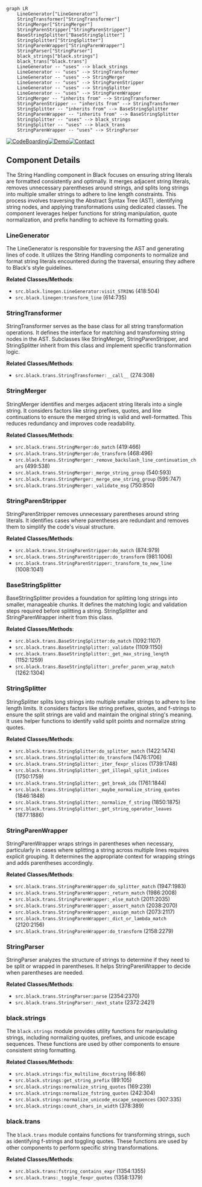 ```mermaid
graph LR
    LineGenerator["LineGenerator"]
    StringTransformer["StringTransformer"]
    StringMerger["StringMerger"]
    StringParenStripper["StringParenStripper"]
    BaseStringSplitter["BaseStringSplitter"]
    StringSplitter["StringSplitter"]
    StringParenWrapper["StringParenWrapper"]
    StringParser["StringParser"]
    black_strings["black.strings"]
    black_trans["black.trans"]
    LineGenerator -- "uses" --> black_strings
    LineGenerator -- "uses" --> StringTransformer
    LineGenerator -- "uses" --> StringMerger
    LineGenerator -- "uses" --> StringParenStripper
    LineGenerator -- "uses" --> StringSplitter
    LineGenerator -- "uses" --> StringParenWrapper
    StringMerger -- "inherits from" --> StringTransformer
    StringParenStripper -- "inherits from" --> StringTransformer
    StringSplitter -- "inherits from" --> BaseStringSplitter
    StringParenWrapper -- "inherits from" --> BaseStringSplitter
    StringSplitter -- "uses" --> black_strings
    StringSplitter -- "uses" --> black_trans
    StringParenWrapper -- "uses" --> StringParser
```
[![CodeBoarding](https://img.shields.io/badge/Generated%20by-CodeBoarding-9cf?style=flat-square)](https://github.com/CodeBoarding/GeneratedOnBoardings)[![Demo](https://img.shields.io/badge/Try%20our-Demo-blue?style=flat-square)](https://www.codeboarding.org/demo)[![Contact](https://img.shields.io/badge/Contact%20us%20-%20codeboarding@gmail.com-lightgrey?style=flat-square)](mailto:codeboarding@gmail.com)

## Component Details

The String Handling component in Black focuses on ensuring string literals are formatted consistently and optimally. It merges adjacent string literals, removes unnecessary parentheses around strings, and splits long strings into multiple smaller strings to adhere to line length constraints. This process involves traversing the Abstract Syntax Tree (AST), identifying string nodes, and applying transformations using dedicated classes. The component leverages helper functions for string manipulation, quote normalization, and prefix handling to achieve its formatting goals.

### LineGenerator
The LineGenerator is responsible for traversing the AST and generating lines of code. It utilizes the String Handling components to normalize and format string literals encountered during the traversal, ensuring they adhere to Black's style guidelines.


**Related Classes/Methods**:

- `src.black.linegen.LineGenerator:visit_STRING` (418:504)
- `src.black.linegen:transform_line` (614:735)


### StringTransformer
StringTransformer serves as the base class for all string transformation operations. It defines the interface for matching and transforming string nodes in the AST. Subclasses like StringMerger, StringParenStripper, and StringSplitter inherit from this class and implement specific transformation logic.


**Related Classes/Methods**:

- `src.black.trans.StringTransformer:__call__` (274:308)


### StringMerger
StringMerger identifies and merges adjacent string literals into a single string. It considers factors like string prefixes, quotes, and line continuations to ensure the merged string is valid and well-formatted. This reduces redundancy and improves code readability.


**Related Classes/Methods**:

- `src.black.trans.StringMerger:do_match` (419:466)
- `src.black.trans.StringMerger:do_transform` (468:496)
- `src.black.trans.StringMerger:_remove_backslash_line_continuation_chars` (499:538)
- `src.black.trans.StringMerger:_merge_string_group` (540:593)
- `src.black.trans.StringMerger:_merge_one_string_group` (595:747)
- `src.black.trans.StringMerger:_validate_msg` (750:850)


### StringParenStripper
StringParenStripper removes unnecessary parentheses around string literals. It identifies cases where parentheses are redundant and removes them to simplify the code's visual structure.


**Related Classes/Methods**:

- `src.black.trans.StringParenStripper:do_match` (874:979)
- `src.black.trans.StringParenStripper:do_transform` (981:1006)
- `src.black.trans.StringParenStripper:_transform_to_new_line` (1008:1041)


### BaseStringSplitter
BaseStringSplitter provides a foundation for splitting long strings into smaller, manageable chunks. It defines the matching logic and validation steps required before splitting a string. StringSplitter and StringParenWrapper inherit from this class.


**Related Classes/Methods**:

- `src.black.trans.BaseStringSplitter:do_match` (1092:1107)
- `src.black.trans.BaseStringSplitter:_validate` (1109:1150)
- `src.black.trans.BaseStringSplitter:_get_max_string_length` (1152:1259)
- `src.black.trans.BaseStringSplitter:_prefer_paren_wrap_match` (1262:1304)


### StringSplitter
StringSplitter splits long strings into multiple smaller strings to adhere to line length limits. It considers factors like string prefixes, quotes, and f-strings to ensure the split strings are valid and maintain the original string's meaning. It uses helper functions to identify valid split points and normalize string quotes.


**Related Classes/Methods**:

- `src.black.trans.StringSplitter:do_splitter_match` (1422:1474)
- `src.black.trans.StringSplitter:do_transform` (1476:1706)
- `src.black.trans.StringSplitter:_iter_fexpr_slices` (1739:1748)
- `src.black.trans.StringSplitter:_get_illegal_split_indices` (1750:1759)
- `src.black.trans.StringSplitter:_get_break_idx` (1761:1844)
- `src.black.trans.StringSplitter:_maybe_normalize_string_quotes` (1846:1848)
- `src.black.trans.StringSplitter:_normalize_f_string` (1850:1875)
- `src.black.trans.StringSplitter:_get_string_operator_leaves` (1877:1886)


### StringParenWrapper
StringParenWrapper wraps strings in parentheses when necessary, particularly in cases where splitting a string across multiple lines requires explicit grouping. It determines the appropriate context for wrapping strings and adds parentheses accordingly.


**Related Classes/Methods**:

- `src.black.trans.StringParenWrapper:do_splitter_match` (1947:1983)
- `src.black.trans.StringParenWrapper:_return_match` (1986:2008)
- `src.black.trans.StringParenWrapper:_else_match` (2011:2035)
- `src.black.trans.StringParenWrapper:_assert_match` (2038:2070)
- `src.black.trans.StringParenWrapper:_assign_match` (2073:2117)
- `src.black.trans.StringParenWrapper:_dict_or_lambda_match` (2120:2156)
- `src.black.trans.StringParenWrapper:do_transform` (2158:2279)


### StringParser
StringParser analyzes the structure of strings to determine if they need to be split or wrapped in parentheses. It helps StringParenWrapper to decide when parentheses are needed.


**Related Classes/Methods**:

- `src.black.trans.StringParser:parse` (2354:2370)
- `src.black.trans.StringParser:_next_state` (2372:2421)


### black.strings
The `black.strings` module provides utility functions for manipulating strings, including normalizing quotes, prefixes, and unicode escape sequences. These functions are used by other components to ensure consistent string formatting.


**Related Classes/Methods**:

- `src.black.strings:fix_multiline_docstring` (66:86)
- `src.black.strings:get_string_prefix` (89:105)
- `src.black.strings:normalize_string_quotes` (169:239)
- `src.black.strings:normalize_fstring_quotes` (242:304)
- `src.black.strings:normalize_unicode_escape_sequences` (307:335)
- `src.black.strings:count_chars_in_width` (378:389)


### black.trans
The `black.trans` module contains functions for transforming strings, such as identifying f-strings and toggling quotes. These functions are used by other components to perform specific string transformations.


**Related Classes/Methods**:

- `src.black.trans:fstring_contains_expr` (1354:1355)
- `src.black.trans:_toggle_fexpr_quotes` (1358:1379)